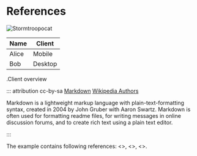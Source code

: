 # References

![Stormtroopocat](https://octodex.github.com/images/stormtroopocat.jpg "The Stormtroopocat")

| Name  | Client  |
| ----- | ------- |
| Alice | Mobile  |
| Bob   | Desktop |

.Client overview

::: attribution cc-by-sa [Markdown](https://en.wikipedia.org/w/index.php?title=Markdown&oldid=975764292) [Wikipedia Authors](https://en.wikipedia.org/w/index.php?title=Markdown&action=history)

Markdown is a lightweight markup language with plain-text-formatting syntax, created in 2004 by John Gruber with Aaron Swartz.
Markdown is often used for formatting readme files, for writing messages in online discussion forums, and to create rich text using a plain text editor.

:::

The example contains following references: <<the-stormtroopocat>>, <<client-overview>>, <<wikipedia-authors-markdown>>.
